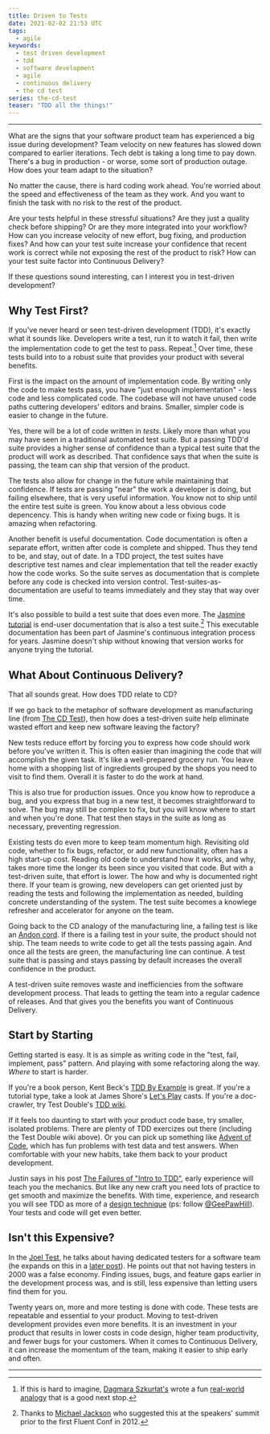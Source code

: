 ```yaml
---
title: Driven to Tests
date: 2021-02-02 21:53 UTC
tags:
  - agile 
keywords:
  - test driven development
  - tdd
  - software development
  - agile
  - continuous delivery
  - the cd test
series: the-cd-test
teaser: "TDD all the things!"
---
```


[jasmine_tutorial]: https://jasmine.github.io/tutorials/your_first_suite
[gphill]: https://twitter.com/geepawhill
[steering_premise]: https://threadreaderapp.com/thread/1335623514959777795.html
[kent_tddbe]: https://amzn.to/3sYihAu
[tdd_docs]: https://github.com/testdouble/contributing-tests/wiki
[lets_play]: https://www.jamesshore.com/v2/projects/lets-play-tdd
[failures]: https://blog.testdouble.com/posts/2014-01-25-the-failures-of-intro-to-tdd/
[aoc]: https://adventofcode.com/
[joel]: https://www.joelonsoftware.com/2000/08/09/the-joel-test-12-steps-to-better-code/
[joel_testers]: https://www.joelonsoftware.com/2000/04/30/top-five-wrong-reasons-you-dont-have-testers/
[dagmar]: https://medium.com/@dagmaraszkurat
[analogy]: https://medium.com/@dagmaraszkurat/how-i-explained-tdd-to-a-non-developer-friend-and-got-a-job-offer-over-tacos-b881895182c5
[andon]: https://en.wikipedia.org/wiki/Andon_(manufacturing)
[cdt]: https://dwf.bigpencil.net/the-continuous-delivery-test/

---

What are the signs that your software product team has experienced a big issue during development? Team velocity on new features has slowed down compared to earlier iterations. Tech debt is taking a long time to pay down. There's a bug in production - or worse, some sort of production outage. How does your team adapt to the situation?

No matter the cause, there is hard coding work ahead. You're worried about the speed and effectiveness of the team as they work. And you want to finish the task with no risk to the rest of the product.

Are your tests helpful in these stressful situations? Are they just a quality check before shipping? Or are they more integrated into your workflow? How can you increase velocity of new effort, bug fixing, and production fixes? And how can your test suite increase your confidence that recent work is correct while not exposing the rest of the product to risk? How can your test suite factor into Continuous Delivery?

If these questions sound interesting, can I interest you in test-driven development?

## Why Test First?

If you've never heard or seen test-driven development (TDD), it's exactly what it sounds like. Developers write a test, run it to watch it fail, then write the implementation code to get the test to pass. Repeat.[^1] Over time, these tests build into to a robust suite that provides your product with several benefits.

First is the impact on the amount of implementation code. By writing only the code to make tests pass, you have "just enough implementation" - less code and less complicated code. The codebase will not have unused code paths cuttering developers' editors and brains. Smaller, simpler code is easier to change in the future.

Yes, there will be a lot of code written in _tests_. Likely more than what you may have seen in a traditional automated test suite. But a passing TDD'd suite provides a higher sense of confidence than a typical test suite that the product will work as described. That confidence says that when the suite is passing, the team can ship that version of the product.

The tests also allow for change in the future while maintaining that confidence. If tests are passing "near" the work a developer is doing, but failing elsewhere, that is very useful information. You know not to ship until the entire test suite is green. You know about a less obvious code depencency. This is handy when writing new code or fixing bugs. It is amazing when refactoring.

Another benefit is useful documentation. Code documentation is often a separate effort, written after code is complete and shipped. Thus they tend to be, and stay, out of date. In a TDD project, the test suites have descriptive test names and clear implementation that tell the reader exactly how the code works. So the suite serves as documentation that is complete before any code is checked into version control. Test-suites-as-documentation are useful to teams immediately and they stay that way over time.

It's also possible to build a test suite that does even more. The [Jasmine tutorial][jasmine_tutorial] is end-user documentation that is also a test suite.[^2] This executable documentation has been part of Jasmine's continuous integration process for years. Jasmine doesn't ship without knowing that version works for anyone trying the tutorial.

## What About Continuous Delivery?

That all sounds great. How does TDD relate to CD?

If we go back to the metaphor of software development as manufacturing line (from [The CD Test][cdt]), then how does a test-driven suite help eliminate wasted effort and keep new software leaving the factory?

New tests reduce effort by forcing you to express how code should work before you've written it. This is often easier than imagining the code that will accomplish the given task. It's like a well-prepared grocery run. You leave home with a shopping list of ingredients grouped by the shops you need to visit to find them. Overall it is faster to do the work at hand.

This is also true for production issues. Once you know how to reproduce a bug, and you express that bug in a new test, it becomes straightforward to solve. The bug may still be complex to fix, but you will know where to start and when you're done. That test then stays in the suite as long as necessary, preventing regression.

Existing tests do even more to keep team momentum high. Revisiting old code, whether to fix bugs, refactor, or add new functionality, often has a high start-up cost. Reading old code to understand how it works, and why, takes more time the longer its been since you visited that code. But with a test-driven suite, that effort is lower. The how and why is documented right there. If your team is growing, new developers can get oriented just by reading the tests and following the implementation as needed, building concrete understanding of the system. The test suite becomes a knowlege refresher and accelerator for anyone on the team.

Going back to the CD analogy of the manufacturing line, a failing test is like an [Andon cord][andon]. If there is a failing test in your suite, the product should not ship. The team needs to write code to get all the tests passing again. And once all the tests are green, the manufacturing line can continue. A test suite that is passing and stays passing by default increases the overall confidence in the product.

A test-driven suite removes waste and inefficiencies from the software development process.  That leads to getting the team into a regular cadence of releases. And that gives you the benefits you want of Continuous Delivery.

## Start by Starting

Getting started is easy. It is as simple as writing code in the "test, fail, implement, pass" pattern. And playing with some refactoring along the way. _Where_ to start is harder.

If you're a book person, Kent Beck's [TDD By Example][kent_tddbe] is great. If you're a tutorial type, take a look at James Shore's [Let's Play][lets_play] casts. If you're a doc-crawler, try Test Double's [TDD wiki][tdd_docs].

If it feels too daunting to start with your product code base, try smaller, isolated problems. There are plenty of TDD exercizes out there (including the Test Double wiki above). Or you can pick up something like [Advent of Code][aoc], which has fun problems with test data and test answers. When comfortable with your new habits, take them back to your product development.

Justin says in his post [The Failures of "Intro to TDD"][failures], early experience will teach you the mechanics. But like any new craft you need lots of practice to get smooth and maximize the benefits. With time, experience, and research you will see TDD as more of a [design technique][steering_premise] (ps: follow [@GeePawHill][gphill]). Your tests and code will get even better.

## Isn't this Expensive?

In the [Joel Test][joel], he talks about having dedicated testers for a software team (he expands on this in a [later post][joel_testers]). He points out that not having testers in 2000 was a false economy. Finding issues, bugs, and feature gaps earlier in the development process was, and is still, less expensive than letting users find them for you.

Twenty years on, more and more testing is done with code. These tests are repeatable and essential to your product. Moving to test-driven development provides even more benefits. It is an investment in your product that results in lower costs in code design, higher team productivity, and fewer bugs for your customers. When it comes to Continuous Delivery, it can increase the momentum of the team, making it easier to ship early and often.

---
[^1]: If this is hard to imagine, [Dagmara Szkurłat's][dagmar] wrote a fun [real-world analogy][analogy] that is a good next stop.
[^2]: Thanks to [Michael Jackson](https://twitter.com/mjackson) who suggested this at the speakers' summit prior to the first Fluent Conf in 2012.




